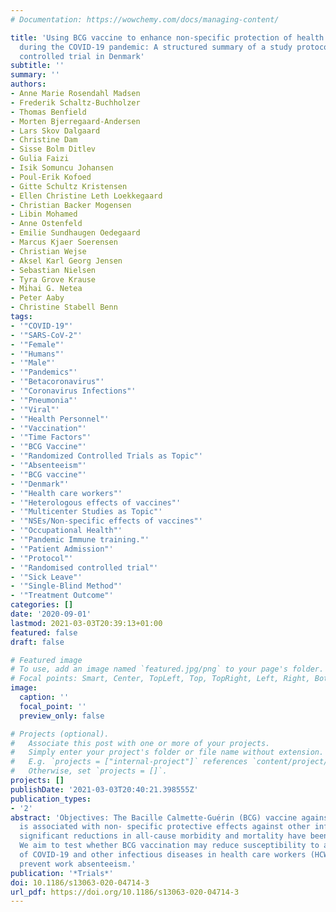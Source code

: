 ```yaml
---
# Documentation: https://wowchemy.com/docs/managing-content/

title: 'Using BCG vaccine to enhance non-specific protection of health care workers
  during the COVID-19 pandemic: A structured summary of a study protocol for a randomised
  controlled trial in Denmark'
subtitle: ''
summary: ''
authors:
- Anne Marie Rosendahl Madsen
- Frederik Schaltz-Buchholzer
- Thomas Benfield
- Morten Bjerregaard-Andersen
- Lars Skov Dalgaard
- Christine Dam
- Sisse Bolm Ditlev
- Gulia Faizi
- Isik Somuncu Johansen
- Poul-Erik Kofoed
- Gitte Schultz Kristensen
- Ellen Christine Leth Loekkegaard
- Christian Backer Mogensen
- Libin Mohamed
- Anne Ostenfeld
- Emilie Sundhaugen Oedegaard
- Marcus Kjaer Soerensen
- Christian Wejse
- Aksel Karl Georg Jensen
- Sebastian Nielsen
- Tyra Grove Krause
- Mihai G. Netea
- Peter Aaby
- Christine Stabell Benn
tags:
- '"COVID-19"'
- '"SARS-CoV-2"'
- '"Female"'
- '"Humans"'
- '"Male"'
- '"Pandemics"'
- '"Betacoronavirus"'
- '"Coronavirus Infections"'
- '"Pneumonia"'
- '"Viral"'
- '"Health Personnel"'
- '"Vaccination"'
- '"Time Factors"'
- '"BCG Vaccine"'
- '"Randomized Controlled Trials as Topic"'
- '"Absenteeism"'
- '"BCG vaccine"'
- '"Denmark"'
- '"Health care workers"'
- '"Heterologous effects of vaccines"'
- '"Multicenter Studies as Topic"'
- '"NSEs/Non-specific effects of vaccines"'
- '"Occupational Health"'
- '"Pandemic Immune training."'
- '"Patient Admission"'
- '"Protocol"'
- '"Randomised controlled trial"'
- '"Sick Leave"'
- '"Single-Blind Method"'
- '"Treatment Outcome"'
categories: []
date: '2020-09-01'
lastmod: 2021-03-03T20:39:13+01:00
featured: false
draft: false

# Featured image
# To use, add an image named `featured.jpg/png` to your page's folder.
# Focal points: Smart, Center, TopLeft, Top, TopRight, Left, Right, BottomLeft, Bottom, BottomRight.
image:
  caption: ''
  focal_point: ''
  preview_only: false

# Projects (optional).
#   Associate this post with one or more of your projects.
#   Simply enter your project's folder or file name without extension.
#   E.g. `projects = ["internal-project"]` references `content/project/deep-learning/index.md`.
#   Otherwise, set `projects = []`.
projects: []
publishDate: '2021-03-03T20:40:21.398555Z'
publication_types:
- '2'
abstract: 'Objectives: The Bacille Calmette-Guérin (BCG) vaccine against tuberculosis
  is associated with non- specific protective effects against other infections, and
  significant reductions in all-cause morbidity and mortality have been reported.
  We aim to test whether BCG vaccination may reduce susceptibility to and/or the severity
  of COVID-19 and other infectious diseases in health care workers (HCW) and thus
  prevent work absenteeism.'
publication: '*Trials*'
doi: 10.1186/s13063-020-04714-3
url_pdf: https://doi.org/10.1186/s13063-020-04714-3
---
```

